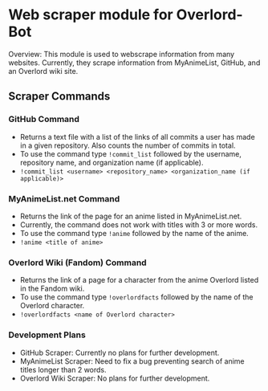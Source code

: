 # Web scraper module for Overlord-Bot
Overview: This module is used to webscrape information from many websites.
Currently, they scrape information from MyAnimeList, GitHub, and an Overlord wiki site.

## Scraper Commands
### GitHub Command
- Returns a text file with a list of the links of all commits a user has made in a given repository. 
  Also counts the number of commits in total.
- To use the command type `!commit_list` followed by the username, repository name, and organization name (if applicable).
- `!commit_list <username> <repository_name> <organization_name (if applicable)>`

### MyAnimeList.net Command
- Returns the link of the page for an anime listed in MyAnimeList.net.
- Currently, the command does not work with titles with 3 or more words.
- To use the command type `!anime` followed by the name of the anime.
- `!anime <title of anime>`

### Overlord Wiki (Fandom) Command
- Returns the link of a page for a character from the anime Overlord listed in the Fandom wiki.
- To use the command type `!overlordfacts` followed by the name of the Overlord character.
- `!overlordfacts <name of Overlord character>`

### Development Plans
- GitHub Scraper: Currently no plans for further development.
- MyAnimeList Scraper: Need to fix a bug preventing search of anime titles longer than 2 words.
- Overlord Wiki Scraper: No plans for further development.
